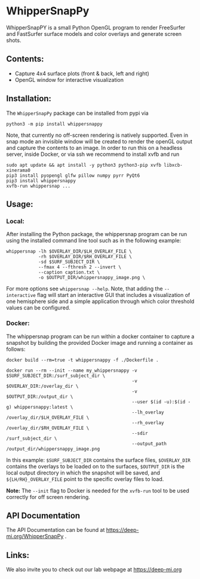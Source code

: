 # WhipperSnapPy

WhipperSnapPY is a small Python OpenGL program to render FreeSurfer and 
FastSurfer surface models and color overlays and generate screen shots.

## Contents:

- Capture 4x4 surface plots (front & back, left and right)
- OpenGL window for interactive visualization

## Installation:

The `WhipperSnapPy` package can be installed from pypi via
```
python3 -m pip install whippersnappy
```

Note, that currently no off-screen rendering is natively supported. Even in snap 
mode an invisible window will be created to render the openGL output
and capture the contents to an image. In order to run this on a headless
server, inside Docker, or via ssh we recommend to install xvfb and run

```
sudo apt update && apt install -y python3 python3-pip xvfb libxcb-xinerama0
pip3 install pyopengl glfw pillow numpy pyrr PyQt6
pip3 install whippersnappy
xvfb-run whippersnap ...
```

## Usage:

### Local:

After installing the Python package, the whippersnap program can be run using
the installed command line tool such as in the following example:
```
whippersnap -lh $OVERLAY_DIR/$LH_OVERLAY_FILE \
            -rh $OVERLAY_DIR/$RH_OVERLAY_FILE \
            -sd $SURF_SUBJECT_DIR \
            --fmax 4 --fthresh 2 --invert \
            --caption caption.txt \
            -o $OUTPUT_DIR/whippersnappy_image.png \
```

For more options see `whippersnap --help`. 
Note, that adding the `--interactive` flag will start an interactive GUI that
includes a visualization of one hemisphere side and a simple application through
which color threshold values can be configured.

### Docker:

The whippersnap program can be run within a docker container to capture
a snapshot by building the provided Docker image and running a container as
follows:
```
docker build --rm=true -t whippersnappy -f ./Dockerfile .
```
```
docker run --rm --init --name my_whippersnappy -v $SURF_SUBJECT_DIR:/surf_subject_dir \
                                               -v $OVERLAY_DIR:/overlay_dir \
                                               -v $OUTPUT_DIR:/output_dir \
                                               --user $(id -u):$(id -g) whippersnappy:latest \
                                               --lh_overlay /overlay_dir/$LH_OVERLAY_FILE \
                                               --rh_overlay /overlay_dir/$RH_OVERLAY_FILE \
                                               --sdir /surf_subject_dir \
                                               --output_path /output_dir/whippersnappy_image.png
```

In this example: `$SURF_SUBJECT_DIR` contains the surface files, `$OVERLAY_DIR` contains the overlays to be loaded on to the surfaces, `$OUTPUT_DIR` is the local output directory in which the snapshot will be saved, and `${LH/RH}_OVERLAY_FILE` point to the specific overlay files to load.

**Note:** The `--init` flag to Docker is needed for the `xvfb-run` tool to be used correctly for off screen rendering.


## API Documentation

The API Documentation can be found at https://deep-mi.org/WhipperSnapPy .

## Links:

We also invite you to check out our lab webpage at https://deep-mi.org
